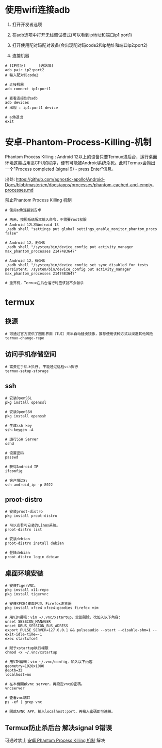 # 使用wifi连接adb

1. 打开开发者选项

2. 在adb选项中打开无线调试模式(可以看到ip地址和端口ip1:port1)

3. 打开使用配对码配对设备(会出现配对码code2和ip地址和端口ip2:port2)

4. 连接机器

```shel
# [IP位址]      [通訊埠]
adb pair ip2:port2
# 輸入配对码code2

# 连接机器
adb connect ip1:port1

# 查看连接到的adb
adb devices
# 出现 : ip1:port1 device

# adb退出
exit
```
# 安卓-Phantom-Process-Killing-机制

Phantom Process Killing : Android 12以上的设备只要Termux进后台，运行桌面环境这类占用高CPU的程序，便有可能被Android系统杀死。此时Termux会抛出一个"Process completed (signal 9) - press Enter"信息。

出处: https://github.com/agnostic-apollo/Android-Docs/blob/master/en/docs/apps/processes/phantom-cached-and-empty-processes.md

禁止Phantom Process Killing 机制

```shell
# 使用adb连接到安卓

# 再来，按照系统版本输入命令，不需要root权限
# Android 12L和Android 13
./adb shell "settings put global settings_enable_monitor_phantom_procs false"

# Android 12，无GMS
./adb shell "/system/bin/device_config put activity_manager max_phantom_processes 2147483647"

# Android 12，有GMS
./adb shell "/system/bin/device_config set_sync_disabled_for_tests persistent; /system/bin/device_config put activity_manager max_phantom_processes 2147483647"

# 重开机，Termux在后台运行时应该就不会被杀
```


# termux

## 换源

```shell
# 可通过官方提供了图形界面（TUI）来半自动替换镜像，推荐使用该种方式以规避其他风险
termux-change-repo
```

## 访问手机存储空间

```shell
# 需要在手机上执行, 不能通过远程ssh执行
termux-setup-storage
```

## ssh

```shell
# 安装OpenSSL
pkg install openssl

# 安装OpenSSH
pkg install openssh

# 生成ssh key
ssh-keygen -A

# 运行SSH Server
sshd

# 设置密码
passwd 

# 获得Android IP
ifconfig

# 客户端运行
ssh android_ip -p 8022
```

## proot-distro 

```shell
# 安装proot-distro
pkg install proot-distro

# 可以查看可安装的Linux系统。
proot-distro list

# 安装debian
proot-distro install debian

# 登陆debian
proot-distro login debian

```

## 桌面环境安装

```shell
# 安裝TigerVNC。
pkg install x11-repo
pkg install tigervnc

# 安裝XFCE4桌面环境、Firefox浏览器
pkg install xfce4 xfce4-goodies firefox vim

# 用VIM編輯：vim ~/.vnc/xstartup，全部刪除，改加入以下內容:
unset SESSION_MANAGER
unset DBUS_SESSION_BUS_ADRESS
export PULSE_SERVER=127.0.0.1 && pulseaudio --start --disable-shm=1 --exit-idle-time=-1
exec startxfce4

# 賦予xstartup執行權限
chmod +x ~/.vnc/xstartup

# 用VIM編輯：vim ~/.vnc/config，加入以下內容
geometry=1920x1080
depth=32
localhost=no

# 在本機開啟vnc server，再設定vnc的密碼。
vncserver

# 查看vnc端口
ps -ef | grep vnc

# 開啟AVNC APP，輸入localhost:port，再輸入密碼即可連線。
```

## Termux防止杀后台 解决signal 9错误 

可通过禁止 [安卓 Phantom Process Killing 机制](#安卓-Phantom-Process-Killing-机制) 解决
